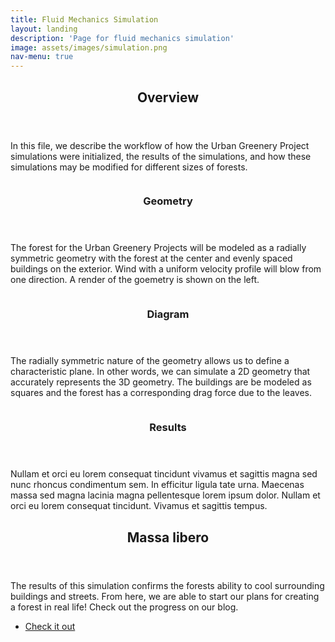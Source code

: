 ```yaml
---
title: Fluid Mechanics Simulation
layout: landing
description: 'Page for fluid mechanics simulation'
image: assets/images/simulation.png
nav-menu: true
---
```


<!-- Main -->
<div id="main">

<!-- One -->
<section id="one">
	<div class="inner">
		<header class="major">
			<h2>Overview</h2>
		</header>
		<p>In this file, we describe the workflow of how the Urban Greenery Project simulations were initialized, the results of the simulations, and how these simulations may be modified for different sizes of forests. </p>
	</div>
</section>

<!-- Two -->
<section id="two" class="spotlights">
	<section>
		<a class="image">
			<img src="{{ base.url }}/assets/images/render.png" alt="" data-position="center center" />
		</a>
		<div class="content">
			<div class="inner">
				<header class="major">
					<h3>Geometry</h3>
				</header>
				<p>The forest for the Urban Greenery Projects will be modeled as a radially symmetric geometry with the forest at the center and evenly spaced buildings on the exterior. Wind with a uniform velocity profile will blow from one direction. A render of the goemetry is shown on the left. </p>
			</div>
		</div>
	</section>
	<section>
		<a class="image">
			<img src="{{ base.url }}/assets/images/diagram.png" alt="" data-position="top center" />
		</a>
		<div class="content">
			<div class="inner">
				<header class="major">
					<h3>Diagram</h3>
				</header>
				<p>The radially symmetric nature of the geometry allows us to define a characteristic plane. In other words, we can simulate a 2D geometry that accurately represents the 3D geometry. The buildings are be modeled as squares and the forest has a corresponding drag force due to the leaves. </p>
			</div>
		</div>
	</section>
	<section>
		<a class="image">
			<img src="{{ base.url }}/assets/images/temp.gif" alt="" data-position="25% 25%" />
		</a>
		<div class="content">
			<div class="inner">
				<header class="major">
					<h3>Results</h3>
				</header>
				<p>Nullam et orci eu lorem consequat tincidunt vivamus et sagittis magna sed nunc rhoncus condimentum sem. In efficitur ligula tate urna. Maecenas massa sed magna lacinia magna pellentesque lorem ipsum dolor. Nullam et orci eu lorem consequat tincidunt. Vivamus et sagittis tempus.</p>
			</div>
		</div>
	</section>
</section>

<!-- Three -->
<section id="three">
	<div class="inner">
		<header class="major">
			<h2>Massa libero</h2>
		</header>
		<p>The results of this simulation confirms the forests ability to cool surrounding buildings and streets. From here, we are able to start our plans for creating a forest in real life! Check out the progress on our blog.</p>
		<ul class="actions">
			<li><a href="C-blog.html" class="button next">Check it out</a></li>
		</ul>
	</div>
</section>

</div>
